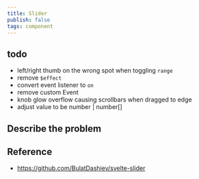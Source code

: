 ```yaml
---
title: Slider
publish: false
tags: component
---
```


## todo

- left/right thumb on the wrong spot when toggling `range`
- remove `$effect`
- convert event listener to `on`
- remove custom Event
- knob glow overflow causing scrollbars when dragged to edge
- adjust value to be number | number[]

## Describe the problem

## Reference

- https://github.com/BulatDashiev/svelte-slider
